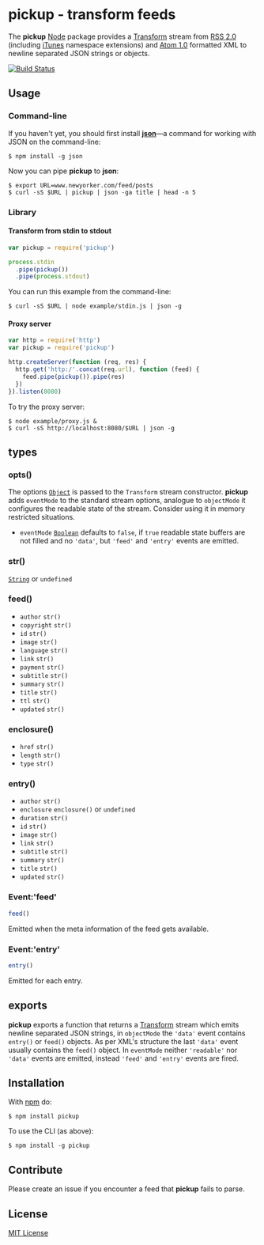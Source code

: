
# pickup - transform feeds

The **pickup** [Node](http://nodejs.org/) package provides a [Transform](http://nodejs.org/api/stream.html#stream_class_stream_transform) stream from [RSS 2.0](http://cyber.law.harvard.edu/rss/rss.html) (including [iTunes](https://www.apple.com/itunes/podcasts/specs.html) namespace extensions) and [Atom 1.0](http://atomenabled.org/developers/syndication/) formatted XML to newline separated JSON strings or objects.

[![Build Status](https://secure.travis-ci.org/michaelnisi/pickup.svg)](http://travis-ci.org/michaelnisi/pickup)

## Usage

### Command-line

If you haven't yet, you should first install **[json](https://github.com/trentm/json)**—a command for working with JSON on the command-line:

```
$ npm install -g json
```

Now you can pipe **pickup** to **json**:

```
$ export URL=www.newyorker.com/feed/posts
$ curl -sS $URL | pickup | json -ga title | head -n 5
```

### Library

#### Transform from stdin to stdout

```js
var pickup = require('pickup')

process.stdin
  .pipe(pickup())
  .pipe(process.stdout)
```

You can run this example from the command-line:

```
$ curl -sS $URL | node example/stdin.js | json -g
```

#### Proxy server

```js
var http = require('http')
var pickup = require('pickup')

http.createServer(function (req, res) {
  http.get('http:/'.concat(req.url), function (feed) {
    feed.pipe(pickup()).pipe(res)
  })
}).listen(8080)
```

To try the proxy server:

```
$ node example/proxy.js &
$ curl -sS http://localhost:8080/$URL | json -g
```

## types

### opts()

The options [`Object`](https://developer.mozilla.org/en-US/docs/Web/JavaScript/Reference/Global_Objects/Object) is passed to the `Transform` stream constructor. **pickup** adds `eventMode` to the standard stream options, analogue to `objectMode` it configures the readable state of the stream. Consider using it in memory restricted situations.

- `eventMode` [`Boolean`](https://developer.mozilla.org/en-US/docs/Web/JavaScript/Reference/Global_Objects/Boolean) defaults to `false`, if `true` readable state buffers are not filled and no `'data'`, but `'feed'` and `'entry'` events are emitted.

### str()

[`String`](https://developer.mozilla.org/en-US/docs/Web/JavaScript/Reference/Global_Objects/String) or `undefined`

### feed()

- `author` `str()`
- `copyright` `str()`
- `id` `str()`
- `image` `str()`
- `language` `str()`
- `link` `str()`
- `payment` `str()`
- `subtitle` `str()`
- `summary` `str()`
- `title` `str()`
- `ttl` `str()`
- `updated` `str()`

### enclosure()

- `href` `str()`
- `length` `str()`
- `type` `str()`

### entry()

- `author` `str()`
- `enclosure` `enclosure()` or `undefined`
- `duration` `str()`
- `id` `str()`
- `image` `str()`
- `link` `str()`
- `subtitle` `str()`
- `summary` `str()`
- `title` `str()`
- `updated` `str()`

### Event:'feed'

```js
feed()
```
Emitted when the meta information of the feed gets available.

### Event:'entry'

```js
entry()
```
Emitted for each entry.

## exports

**pickup** exports a function that returns a [Transform](http://nodejs.org/api/stream.html#stream_class_stream_transform) stream which emits newline separated JSON strings, in `objectMode` the `'data'` event contains `entry()` or `feed()` objects. As per XML's structure the last `'data'` event usually contains the `feed()` object. In `eventMode` neither `'readable'` nor `'data'` events are emitted, instead `'feed'` and `'entry'` events are fired.

## Installation

With [npm](https://npmjs.org/package/pickup) do:

```
$ npm install pickup
```

To use the CLI (as above):

```
$ npm install -g pickup
```

## Contribute

Please create an issue if you encounter a feed that **pickup** fails to parse.

## License

[MIT License](https://raw.github.com/michaelnisi/pickup/master/LICENSE)
